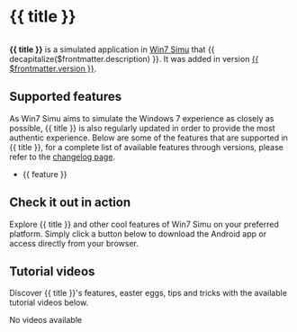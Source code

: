 # {{ title }}

<script setup lang="ts">
import { getAppImage, transformImage } from '@/.vitepress/theme/utils/images';
import { useData } from 'vitepress';
import decapitalize from 'voca/decapitalize';
import { computed, onMounted } from 'vue';

const { frontmatter } = useData();
const { title, slug } = frontmatter.value
const image = computed(() => transformImage(getAppImage(slug), { width: 700, quality:100 }))

onMounted(() => import('@justinribeiro/lite-youtube'))
</script>

<p>
    <img :src="image" :alt="title" />
</p>

__{{ title }}__ is a simulated application in [Win7 Simu](../about.md) that {{ decapitalize($frontmatter.description) }}. It was added in version [{{ $frontmatter.version }}](../changelog.md).

<SponsorAd />

## Supported features

As Win7 Simu aims to simulate the Windows 7 experience as closely as possible, {{ title }} is also regularly updated in order to provide the most authentic experience. Below are some of the features that are supported in {{ title }}, for a complete list of available features through versions, please refer to the [changelog page](../changelog.md).

<ul>
    <li v-for="feature in $frontmatter.features">
        {{ feature }}
    </li>
</ul>

## Check it out in action

Explore {{ title }} and other cool features of Win7 Simu on your preferred platform. Simply click a button below to download the Android app or access directly from your browser.

<AccessLinks app="win7simu" />

## Tutorial videos

Discover {{ title }}'s features, easter eggs, tips and tricks with the available tutorial videos below.

<div v-if="$frontmatter.videos?.length" :class="$style['video-list']">
    <lite-youtube v-for="videoId in $frontmatter.videos" :videoid="videoId"></lite-youtube>
</div>
<div v-else :class="$style['list-placeholder']">
    <iconify-icon icon="fluent:play-24-filled" /> No videos available
</div>

<style module>
.video-list {
    display: grid;
    grid-template-columns: repeat(auto-fill, minmax(300px, 1fr));
    gap: 1rem;
}

.list-placeholder {
    max-width: 400px;
    width: 100%;
    height: 300px;
    margin: auto;
    display: flex;
    align-items: center;
    justify-content: center;
    gap: 0.5rem;
    color: var(--vp-c-text-3);
    background: var(--vp-c-bg-soft);
    font-size: 1.5rem;
}
</style>
